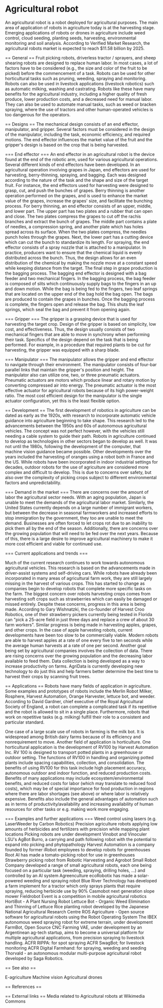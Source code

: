 # Agricultural robot

An agricultural robot is a robot deployed for agricultural purposes. The main area of application of robots in agriculture today is at the harvesting stage. Emerging applications of robots or drones in agriculture include weed control, cloud seeding, planting seeds, harvesting, environmental monitoring and soil analysis. According to Verified Market Research, the agricultural robots market is expected to reach $11.58 billion by 2025.


== General ==
Fruit picking robots, driverless tractor / sprayers, and sheep shearing robots are designed to replace human labor.
In most cases, a lot of factors have to be considered (e.g., the size and color of the fruit to be picked) before the commencement of a task.
Robots can be used for other horticultural tasks such as pruning, weeding, spraying and monitoring.
Robots can also be used in livestock applications (livestock robotics) such as automatic milking, washing and castrating. Robots like these have many benefits for the agricultural industry, including a higher quality of fresh produce, lower production costs, and a decreased need for manual labor. They can also be used to automate manual tasks, such as weed or bracken spraying, where the use of tractors and other human-operated vehicles is too dangerous for the operators.


== Designs ==
The mechanical design consists of an end effector, manipulator, and gripper. Several factors must be considered in the design of the manipulator, including the task, economic efficiency, and required motions. The end effector influences the market value of the fruit and the gripper's design is based on the crop that is being harvested.


=== End effector ===
An end effector in an agricultural robot is the device found at the end of the robotic arm, used for various agricultural operations. Several different kinds of end effectors have been developed. In an agricultural operation involving grapes in Japan, end effectors are used for harvesting, berry-thinning, spraying, and bagging. Each was designed according to the nature of the task and the shape and size of the target fruit. For instance, the end effectors used for harvesting were designed to grasp, cut, and push the bunches of grapes.
Berry thinning is another operation performed on the grapes, and is used to enhance the market value of the grapes, increase the grapes' size, and facilitate the bunching process. For berry thinning, an end effector consists of an upper, middle, and lower part. The upper part has two plates and a rubber that can open and close. The two plates compress the grapes to cut off the rachis branches and extract the bunch of grapes. The middle part contains a plate of needles, a compression spring, and another plate which has holes spread across its surface. When the two plates compress, the needles punch holes through the grapes. Next, the lower part has a cutting device which can cut the bunch to standardize its length.
For spraying, the end effector consists of a spray nozzle that is attached to a manipulator. In practice, producers want to ensure that the chemical liquid is evenly distributed across the bunch. Thus, the design allows for an even distribution of the chemical by making the nozzle move at a constant speed while keeping distance from the target.
The final step in grape production is the bagging process. The bagging end effector is designed with a bag feeder and two mechanical fingers. In the bagging process, the bag feeder is composed of slits which continuously supply bags to the fingers in an up and down motion. While the bag is being fed to the fingers, two leaf springs that are located on the upper end of the bag hold the bag open. The bags are produced to contain the grapes in bunches. Once the bagging process is complete, the fingers open and release the bag. This shuts the leaf springs, which seal the bag and prevent it from opening again.


=== Gripper ===
The gripper is a grasping device that is used for harvesting the target crop. Design of the gripper is based on simplicity, low cost, and effectiveness. Thus, the design usually consists of two mechanical fingers that are able to move in synchrony when performing their task. Specifics of the design depend on the task that is being performed. For example, in a procedure that required plants to be cut for harvesting, the gripper was equipped with a sharp blade.


=== Manipulator ===
The manipulator allows the gripper and end effector to navigate through their environment. The manipulator consists of four-bar parallel links that maintain the gripper's position and height. The manipulator also can utilize one, two, or three pneumatic actuators. Pneumatic actuators are motors which produce linear and rotary motion by converting compressed air into energy. The pneumatic actuator is the most effective actuator for agricultural robots because of its high power-weight ratio. The most cost efficient design for the manipulator is the single actuator configuration, yet this is the least flexible option.


== Development ==
The first development of robotics in agriculture can be dated as early as the 1920s, with research to incorporate automatic vehicle guidance into agriculture beginning to take shape. This research led to the advancements between the 1950s and 60s of autonomous agricultural vehicles. The concept was not perfect however, with the vehicles still needing a cable system to guide their path. Robots in agriculture continued to develop as technologies in other sectors began to develop as well. It was not until the 1980s, following the development of the computer, that machine vision guidance became possible.
Other developments over the years included the harvesting of oranges using a robot both in France and the US.
While robots have been incorporated in indoor industrial settings for decades, outdoor robots for the use of agriculture are considered more complex and difficult to develop. This is due to concerns over safety, but also over the complexity of picking crops subject to different environmental factors and unpredictability.


=== Demand in the market ===
There are concerns over the amount of labor the agricultural sector needs. With an aging population, Japan is unable to meet the demands of the agricultural labor market. Similarly, the United States currently depends on a large number of immigrant workers, but between the decrease in seasonal farmworkers and increased efforts to stop immigration by the government, they too are unable to meet the demand. Businesses are often forced to let crops rot due to an inability to pick them all by the end of the season. Additionally, there are concerns over the growing population that will need to be fed over the next years. Because of this, there is a large desire to improve agricultural machinery to make it more cost efficient and viable for continued use.


=== Current applications and trends ===

Much of the current research continues to work towards autonomous agricultural vehicles. This research is based on the advancements made in driver-assist systems and self-driving cars.
While robots have already been incorporated in many areas of agricultural farm work, they are still largely missing in the harvest of various crops. This has started to change as companies begin to develop robots that complete more specific tasks on the farm. The biggest concern over robots harvesting crops comes from harvesting soft crops such as strawberries which can easily be damaged or missed entirely. Despite these concerns, progress in this area is being made. According to Gary Wishnatzki, the co-founder of Harvest Croo Robotics, one of their strawberry pickers currently being tested in Florida can "pick a 25-acre field in just three days and replace a crew of about 30 farm workers". Similar progress is being made in harvesting apples, grapes, and other crops. In the case of apple harvesting robots, current developments have been too slow to be commercially viable. Modern robots are able to harvest apples at a rate of one every five to ten seconds while the average human harvests at a rate of one per second.
Another goal being set by agricultural companies involves the collection of data. There are rising concerns over the growing population and the decreasing labor available to feed them. Data collection is being developed as a way to increase productivity on farms. AgriData is currently developing new technology to do just this and help farmers better determine the best time to harvest their crops by scanning fruit trees.


== Applications ==
Robots have many fields of application in agriculture. Some examples and prototypes of robots include the Merlin Robot Milker, Rosphere, Harvest Automation, Orange Harvester, lettuce bot, and weeder.
According to David Gardner, chief executive of the Royal Agricultural Society of England, a robot can complete a complicated task if its repetitive and the robot is allowed to sit in a single place. Furthermore, robots that work on repetitive tasks (e.g. milking) fulfill their role to a consistent and particular standard.

One case of a large scale use of robots in farming is the milk bot. It is widespread among British dairy farms because of its efficiency and nonrequirement to move. 
Another field of application is horticulture. One horticultural application is the development of RV100 by Harvest Automation Inc. RV 100 is designed to transport potted plants in a greenhouse or outdoor setting. The functions of RV100 in handling and organizing potted plants include spacing capabilities, collection, and consolidation. The benefits of using RV100 for this task include high placement accuracy, autonomous outdoor and indoor function, and reduced production costs.
Benefits of many applications may include ecosystem/environmental benefits, and reduced costs for labor (which may translate to reduced food costs), which may be of special importance for food production in regions where there are labor shortages (see above) or where labor is relatively expensive. Benefits also include the general advantages of automation such as in terms of productivity/availability and increasing availability of human resources for other tasks or e.g. making work more engaging.


=== Examples and further applications ===
Weed control using lasers (e.g. LaserWeeder by Carbon Robotics)
Precision agriculture robots applying low amounts of herbicides and fertilizers with precision while mapping plant locations
Picking robots are under development
Vinobot and Vinoculer
LSU's AgBot
Burro, a carrying and path following robot with the potential to expand into picking and phytopathology
Harvest Automation is a company founded by former iRobot employees to develop robots for greenhouses
Root AI has made a tomato-picking robot for use in greenhouses
Strawberry picking robot from Robotic Harvesting and Agrobot
Small Robot Company developed a range of small agricultural robots, each one being focused on a particular task (weeding, spraying, drilling holes, ...) and controlled by an AI system
Agreenculture 
ecoRobotix has made a solar-powered weeding and spraying robot
Blue River Technology has developed a farm implement for a tractor which only sprays plants that require spraying, reducing herbicide use by 90%
Casmobot next generation slope mower
Fieldrobot Event is a competition in mobile agricultural robotics
HortiBot - A Plant Nursing Robot
Lettuce Bot - Organic Weed Elimination and Thinning of Lettuce
Rice planting robot developed by the Japanese National Agricultural Research Centre
ROS Agriculture - Open source software for agricultural robots using the Robot Operating System
The IBEX autonomous weed spraying robot for extreme terrain, under development
FarmBot, Open Source CNC Farming
VAE, under development by an Argentinean ag-tech startup, aims to become a universal platform for multiple agricultural applications, from precision spraying to livestock handling.
ACFR RIPPA: for spot spraying
ACFR SwagBot; for livestock monitoring
ACFR Digital Farmhand: for spraying, weeding and seeding
Thorvald - an autonomous modular multi-purpose agricultural robot developed by Saga Robotics.


== See also ==

E-agriculture
Machine vision
Agricultural drones


== References ==


== External links ==
 Media related to Agricultural robots at Wikimedia Commons